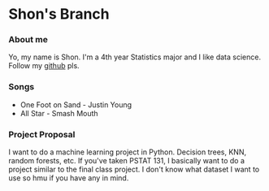# Shon's Branch

### About me

Yo, my name is Shon. I'm a 4th year Statistics major and I like data science. Follow my [github](https://github.com/Inouyesan) pls.

### Songs
* One Foot on Sand - Justin Young
* All Star - Smash Mouth

### Project Proposal

I want to do a machine learning project in Python. Decision trees, KNN, random forests, etc. If you've taken PSTAT 131, I basically want to do a project similar to the final class project. I don't know what dataset I want to use so hmu if you have any in mind.
